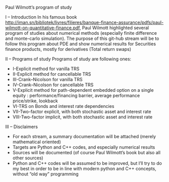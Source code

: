 Paul Wilmott’s program of study

I – Introduction
In his famous book http://iman.sn/bibliotek/livres/filieres/banque-finance-assurance/pdfs/paul-wilmott-on-quantitative-finance.pdf, Paul Wilmott highlighted several program of studies about numerical methods (especially finite difference and monte-carlo simulation). The purpose of this git-hub stream will be to follow this program about PDE and show numerical results for Securities finance products, mostly for derivatives (Total return swaps)

II – Programs of study
Programs of study are following ones:

   - I-Explicit method for vanilla TRS 
   - II-Explicit method for cancellable TRS 
   - III-Crank–Nicolson for vanilla TRS 
   - IV-Crank–Nicolson for cancellable TRS
   - V-Explicit method for path-dependent embedded option on a single equity : performance/financing barrier, average performance price/strike, lookback
   - VI-TRS on Bonds and interest rate dependencies
   - VII-Two-factor explicit, with both stochastic asset and interest rate
   - VIII-Two-factor implicit, with both stochastic asset and interest rate

III – Disclaimers
-	For each stream, a summary documentation will be attached (merely mathematical oriented)
-	Targets are Python and C++ codes, and especially numerical results
-	Sources will be documented (of course Paul Wilmott’s book but also all other sources)
-	Python and C++ codes will be assumed to be improved, but I’ll try to do my best in order to be in line with modern python and C++ concepts, without “old way” programming
